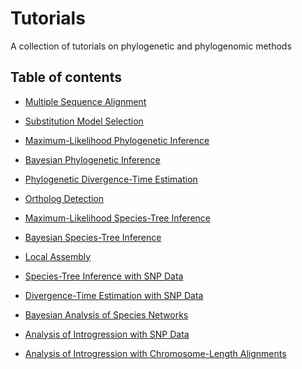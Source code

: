 # Tutorials

A collection of tutorials on phylogenetic and phylogenomic methods


## Table of contents

* [Multiple Sequence Alignment](multiple_sequence_alignment/README.md)

* [Substitution Model Selection](substitution_model_selection/README.md)

* [Maximum-Likelihood Phylogenetic Inference](ml_phylogeny_inference/README.md)

* [Bayesian Phylogenetic Inference](bayesian_phylogeny_inference/README.md)

* [Phylogenetic Divergence-Time Estimation](divergence_time_estimation/README.md)

* [Ortholog Detection](ortholog_detection/README.md)

* [Maximum-Likelihood Species-Tree Inference](ml_species_tree_inference/README.md)

* [Bayesian Species-Tree Inference](bayesian_species_tree_inference/README.md)

* [Local Assembly](local_assembly/README.md)

* [Species-Tree Inference with SNP Data](species_tree_inference_with_snp_data/README.md)

* [Divergence-Time Estimation with SNP Data](divergence_time_estimation_with_snp_data/README.md)

* [Bayesian Analysis of Species Networks](bayesian_analysis_of_species_networks/README.md)

* [Analysis of Introgression with SNP Data](analysis_of_introgression_with_snp_data/README.md) <!-- D-Statistics, Phasing, TWISST, plots for alleles fixed between parents, Improving phasing based on parents -->

* [Analysis of Introgression with Chromosome-Length Alignments](analysis_of_introgression_with_chromosome_length_alignments/README.md) <!-- Saguaro, Phi-Test, c-genie, Sliding-window BEAST2 analyses -->

